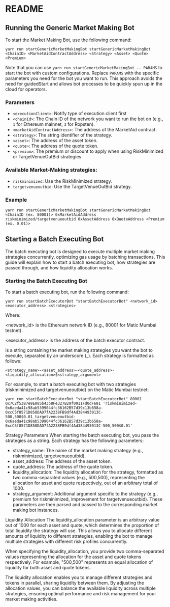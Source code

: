 # README

## Running the Generic Market Making Bot

To start the Market Making Bot, use the following command:
```
yarn run startGenericMarketMakingBot startGenericMarketMakingBot <ChainID> <MarketAidContractAddress> <Strategy> <Asset> <Quote> <Premium>
```

Note that you can use `yarn run startGenericMarketMakingBot -- PARAMS` to start the bot with custom configurations. Replace `PARAMS` with the specific parameters you need for the bot you want to run. This approach avoids the need for guidedStart and allows bot processes to be quickly spun up in the cloud for operators.

### Parameters
- `<executionClient>`: Notify type of execution client first
- `<chainId>`: The Chain ID of the network you want to run the bot on (e.g., `1` for Ethereum mainnet, `3` for Ropsten).
- `<marketAidContractAddress>`: The address of the MarketAid contract.
- `<strategy>`: The string identifier of the strategy.
- `<asset>`: The address of the asset token.
- `<quote>`: The address of the quote token.
- `<premium>`: The premium or discount to apply when using RiskMinimized or TargetVenueOutBid strategies

### Available Market-Making strategies:
- `riskminimized`: Use the RiskMinimized strategy.
- `targetvenueoutbid`: Use the TargetVenueOutBid strategy.


### Example
```
yarn run startGenericMarketMakingBot startGenericMarketMakingBot <ChainID (ex. 80001)> 0xMarketAidAddress riskminimized/targetvenueoutbid 0xAssetAddress 0xQuoteAddress <Premium (ex. 0.01)>
```

## Starting a Batch Executing Bot
The batch executing bot is designed to execute multiple market making strategies concurrently, optimizing gas usage by batching transactions. This guide will explain how to start a batch executing bot, how strategies are passed through, and how liquidity allocation works.

### Starting the Batch Executing Bot
To start a batch executing bot, run the following command:

```
yarn run startBatchExecutorBot "startBatchExecutorBot" <network_id> <executor_address> <strategies>
```
Where:

<network_id> is the Ethereum network ID (e.g., 80001 for Matic Mumbai testnet).

<executor_address> is the address of the batch executor contract.

<strategies> is a string containing the market making strategies you want the bot to execute, separated by an underscore (_). Each strategy is formatted as follows:

```
<strategy_name>-<asset_address>-<quote_address>-<liquidity_allocation>$<strategy_argument>
```

For example, to start a batch executing bot with two strategies (riskminimized and targetvenueoutbid) on the Matic Mumbai testnet:

```
yarn run startBatchExecutorBot "startBatchExecutorBot" 80001 0x7C2f53B7e9E085b43b8Fe327B29f0011Fd0dF681 'riskminimized-0x6aeda41c98ab5399044fc36162B57d39c13b658a-0xcC5f8571D858DAD7fA2238FB9df4Ad384493013C-500,500$0.01_targetvenueoutbid-0x6aeda41c98ab5399044fc36162B57d39c13b658a-0xcC5f8571D858DAD7fA2238FB9df4Ad384493013C-500,500$0.01'
```

Strategy Parameters
When starting the batch executing bot, you pass the strategies as a string. Each strategy has the following parameters:

- strategy_name: The name of the market making strategy (e.g., riskminimized, targetvenueoutbid).
- asset_address: The address of the asset token.
- quote_address: The address of the quote token.
- liquidity_allocation: The liquidity allocation for the strategy, formatted as two comma-separated values (e.g., 500,500), representing the allocation for asset and quote respectively, out of an arbitrary total of 1000.
- strategy_argument: Additional argument specific to the strategy (e.g., premium for riskminimized, improvement for targetvenueoutbid).
These parameters are then parsed and passed to the corresponding market making bot instances.

Liquidity Allocation
The liquidity_allocation parameter is an arbitrary value out of 1000 for each asset and quote, which determines the proportion of total liquidity the strategy will use. This allows you to allocate different amounts of liquidity to different strategies, enabling the bot to manage multiple strategies with different risk profiles concurrently.

When specifying the liquidity_allocation, you provide two comma-separated values representing the allocation for the asset and quote tokens respectively. For example, "500,500" represents an equal allocation of liquidity for both asset and quote tokens.

The liquidity allocation enables you to manage different strategies and tokens in parallel, sharing liquidity between them. By adjusting the allocation values, you can balance the available liquidity across multiple strategies, ensuring optimal performance and risk management for your market making activities.
